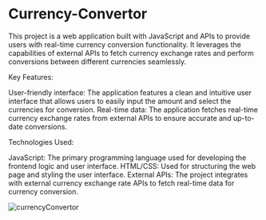 # Currency-Convertor
This project is a web application built with JavaScript and APIs to provide users with real-time currency conversion functionality. It leverages the capabilities of external APIs to fetch currency exchange rates and perform conversions between different currencies seamlessly.

Key Features:

User-friendly interface: The application features a clean and intuitive user interface that allows users to easily input the amount and select the currencies for conversion.
Real-time data: The application fetches real-time currency exchange rates from external APIs to ensure accurate and up-to-date conversions.

Technologies Used:

JavaScript: The primary programming language used for developing the frontend logic and user interface.
HTML/CSS: Used for structuring the web page and styling the user interface.
External APIs: The project integrates with external currency exchange rate APIs to fetch real-time data for currency conversion.


![currencyConvertor](https://github.com/GauravGurav-xvii/Currency-Convertor/assets/102315438/700a9958-ab63-4c93-910f-cbf762658747)
